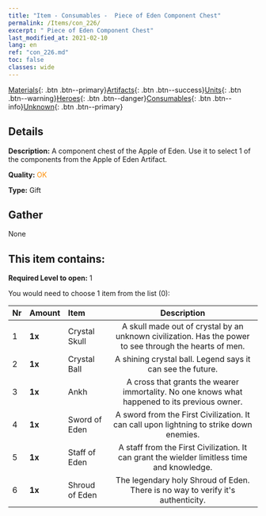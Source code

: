 ```yaml
---
title: "Item - Consumables -  Piece of Eden Component Chest"
permalink: /Items/con_226/
excerpt: " Piece of Eden Component Chest"
last_modified_at: 2021-02-10
lang: en
ref: "con_226.md"
toc: false
classes: wide
---
```

 [Materials](/Items/){: .btn .btn--primary}[Artifacts](/Items/Artifacts/){: .btn .btn--success}[Units](/Items/Units/){: .btn .btn--warning}[Heroes](/Items/Heroes/){: .btn .btn--danger}[Consumables](/Items/Consumables/){: .btn .btn--info}[Unknown](/Items/Unknown/){: .btn .btn--primary}

## Details
 **Description:** A component chest of the Apple of Eden. Use it to select 1 of the components from the Apple of Eden Artifact.

 **Quality:** <span style="color: #FF8C00">OK</span>

 **Type:** Gift

## Gather

  None

## This item contains:

 **Required Level to open:** 1

 You would need to choose 1 item from the list (0):

  | Nr | Amount |     Item    | Description |
  |:---|:-------|:------------|:-----------:|
  | 1 |  **1x** | Crystal Skull | A skull made out of crystal by an unknown civilization. Has the power to see through the hearts of men.  | 
  | 2 |  **1x** | Crystal Ball | A shining crystal ball. Legend says it can see the future.  | 
  | 3 |  **1x** | Ankh | A cross that grants the wearer immortality. No one knows what happened to its previous owner.  | 
  | 4 |  **1x** | Sword of Eden | A sword from the First Civilization. It can call upon lightning to strike down enemies.  | 
  | 5 |  **1x** | Staff of Eden | A staff from the First Civilization. It can grant the wielder limitless time and knowledge.  | 
  | 6 |  **1x** | Shroud of Eden | The legendary holy Shroud of Eden. There is no way to verify it's authenticity.  | 
